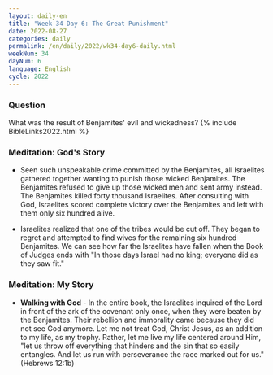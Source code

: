 ```yaml
---
layout: daily-en
title: "Week 34 Day 6: The Great Punishment"
date: 2022-08-27
categories: daily
permalink: /en/daily/2022/wk34-day6-daily.html
weekNum: 34
dayNum: 6
language: English
cycle: 2022
---
```

### Question     
What was the result of Benjamites' evil and wickedness?
{% include BibleLinks2022.html %} 

### Meditation: God's Story   
+ Seen such unspeakable crime committed by the Benjamites, all Israelites gathered together wanting to punish those wicked Benjamites. The Benjamites refused to give up those wicked men and sent army instead. The Benjamites killed forty thousand Israelites. After consulting with God, Israelites scored complete victory over the Benjamites and left with them only six hundred alive. 

+ Israelites realized that one of the tribes would be cut off. They began to regret and attempted to find wives for the remaining six hundred Benjamites. We can see how far the Israelites have fallen when the Book of Judges ends with "In those days Israel had no king; everyone did as they saw fit." 

### Meditation: My Story   
+ **Walking with God** - In the entire book, the Israelites inquired of the Lord in front of the ark of the covenant only once, when they were beaten by the Benjamites. Their rebellion and immorality came because they did not see God anymore. Let me not treat God, Christ Jesus, as an addition to my life, as my trophy. Rather, let me live my life centered around Him, "let us throw off everything that hinders and the sin that so easily entangles. And let us run with perseverance the race marked out for us." (Hebrews 12:1b) 
